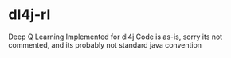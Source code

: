 # dl4j-rl
Deep Q Learning Implemented for dl4j
Code is as-is, sorry its not commented, and its probably not standard java convention

